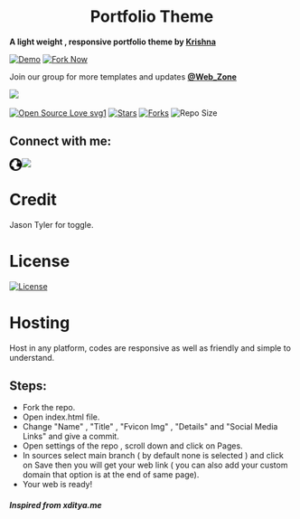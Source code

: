 <h1 align="center">Portfolio Theme</h1>
<p><b>A light weight , responsive portfolio theme by <a href="https://github.com/krishna6688">Krishna</a></b></p>

[![Demo](https://img.shields.io/badge/Live-Demo-blue?style=flat-square)](https://krishna6688.github.io/Portfolio/)
[![Fork Now](https://img.shields.io/badge/Fork-Now-red?style=flat-square)](https://github.com/krishna6688/Portfolio/fork)

<p> Join our group for more templates and updates <a href="https://t.me/web_zone"><b>@Web_Zone</b></a></p>

<img src="http://telegra.ph//file/7f621c37c0a6b908a388d.jpg">


[![Open Source Love svg1](https://badges.frapsoft.com/os/v1/open-source.png?v=103)]( https://github.com/krishna6688/Portfolio)
[![Stars](https://img.shields.io/github/stars/krishna6688/Portfolio?&style=flat-square)]( https://github.com/krishna6688/Portfolio/stargazers)
[![Forks](https://img.shields.io/github/forks/krishna6688/Portfolio?&style=flat-square)]( https://github.com/krishna6688/Portfolio/network/members)
![Repo Size](https://img.shields.io/github/repo-size/krishna6688/Portfolio?style=flat-square)

## Connect with me:
[<img align="left" color="blue" width="22px" src="https://raw.githubusercontent.com/iconic/open-iconic/master/svg/globe.svg" />][website]
[<img align="left" color="blue" width="22px" src="https://cdn.jsdelivr.net/npm/simple-icons@v3/icons/telegram.svg" />][telegram]
<br />


[website]: https://krishna6688.me
[telegram]: https://t.me/hacker11000

# Credit
Jason Tyler for toggle.

# License

[![License](https://img.shields.io/badge/Apache-2.0-red?style=flat-square)](https://github.com/krishna6688/Portfolio/blob/main/LICENSE)

# Hosting

Host in any platform, codes are responsive as well as friendly and simple to understand.

## Steps:

* Fork the repo.
* Open index.html file.
* Change "Name" , "Title" , "Fvicon Img" , "Details" and "Social Media Links" and give a commit.
* Open settings of the repo , scroll down and click on Pages.
* In sources select main branch ( by default none is selected ) and click on Save then you will get your web link ( you can also add your custom domain that option is at the end of same page). 
* Your web is ready!

<h5>Inspired from xditya.me</h5>
